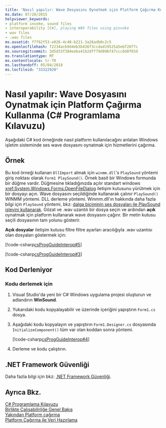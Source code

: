 ```yaml
---
title: 'Nasıl yapılır: Wave Dosyasını Oynatmak için Platform Çağırma Kullanma (C# Programlama Kılavuzu)'
ms.date: 07/20/2015
helpviewer_keywords:
- platform invoke, sound files
- interoperability [C#], playing WAV files using pinvoke
- wav files
- .wav files
ms.assetid: f7f62f53-e026-4c40-b221-3a26adb0c2c5
ms.openlocfilehash: f2234acb9d4eb3b436f3ccdad19525a5ebf26f7c
ms.sourcegitcommit: 3d5d33f384eeba41b2dff79d096f47ccc8d8f03d
ms.translationtype: MT
ms.contentlocale: tr-TR
ms.lasthandoff: 05/04/2018
ms.locfileid: "33322920"
---
```

# <a name="how-to-use-platform-invoke-to-play-a-wave-file-c-programming-guide"></a>Nasıl yapılır: Wave Dosyasını Oynatmak için Platform Çağırma Kullanma (C# Programlama Kılavuzu)
Aşağıdaki C# kod örneğinde nasıl platform kullanılacağını anlatan Windows işletim sisteminde ses wave dosyasını oynatmak için hizmetlerini çağırma.  
  
## <a name="example"></a>Örnek  
 Bu kod örneği kullanan `DllImport` almak için `winmm.dll`'s `PlaySound` yöntemi giriş noktası olarak `Form1 PlaySound()`. Örnek basit bir Windows formunda bir düğme vardır. Düğmesine tıkladığınızda açılır standart windows <xref:System.Windows.Forms.OpenFileDialog> iletişim kutusunu yürütmek için bir dosyayı açın. Wave dosyasını seçildiğinde kullanarak çalınır `PlaySound()` WINMM yöntemi. DLL derleme yöntemi. Winmm.dll'ın hakkında daha fazla bilgi için `PlaySound` yöntemi, bkz: [dalga biçiminin ses dosyaları ile PlaySound işlevini kullanarak](https://msdn.microsoft.com/library/aa910379.aspx). Gözat ve .wav uzantılı bir dosya seçin ve ardından **açık** oynatmak için platform kullanarak wave dosyasını çağırır. Bir metin kutusu seçili dosyasının tam yolunu gösterir.  
  
 **Açık dosyalar** iletişim kutusu filtre filtre ayarları aracılığıyla .wav uzantısı olan dosyaları göstermek için:  
  
 [!code-csharp[csProgGuideInterop#5](../../../csharp/programming-guide/interop/codesnippet/CSharp/how-to-use-platform-invoke-to-play-a-wave-file_1.cs)]  
  
 [!code-csharp[csProgGuideInterop#3](../../../csharp/programming-guide/interop/codesnippet/CSharp/how-to-use-platform-invoke-to-play-a-wave-file_2.cs)]  
  
## <a name="compiling-the-code"></a>Kod Derleniyor  
  
### <a name="to-compile-the-code"></a>Kodu derlemek için  
  
1.  Visual Studio'da yeni bir C# Windows uygulama projesi oluşturun ve adlandırın **WinSound**.  
  
2.  Yukarıdaki kodu kopyalayabilir ve üzerinde içeriğini yapıştırın `Form1.cs` dosya.  
  
3.  Aşağıdaki kodu kopyalayın ve yapıştırın `Form1.Designer.cs` dosyasında `InitializeComponent()` tüm var olan koddan sonra yöntemi.  
  
     [!code-csharp[csProgGuideInterop#4](../../../csharp/programming-guide/interop/codesnippet/CSharp/how-to-use-platform-invoke-to-play-a-wave-file_3.cs)]  
  
4.  Derleme ve kodu çalıştırın.  
  
## <a name="net-framework-security"></a>.NET Framework Güvenliği  
 Daha fazla bilgi için bkz: [.NET Framework Güvenliği](https://technet.microsoft.com/en-us/security/).  
  
## <a name="see-also"></a>Ayrıca Bkz.  
 [C# Programlama Kılavuzu](../../../csharp/programming-guide/index.md)  
 [Birlikte Çalışabilirliğe Genel Bakış](../../../csharp/programming-guide/interop/interoperability-overview.md)  
 [Yakından Platform çağırma](../../../framework/interop/consuming-unmanaged-dll-functions.md#a-closer-look-at-platform-invoke)  
 [Platform Çağırma ile Veri Hazırlama](../../../framework/interop/marshaling-data-with-platform-invoke.md)
